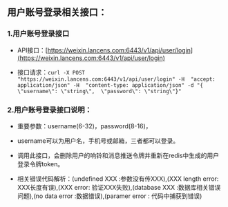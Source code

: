 ## 用户账号登录相关接口：

### 1.用户账号登录接口

* API接口：[https://weixin.lancens.com:6443/v1/api/user/login](https://weixin.lancens.com:6443/v1/api/user/login)

* 接口请求：`curl -X POST "https://weixin.lancens.com:6443/v1/api/user/login" -H  "accept: application/json" -H  "content-type: application/json" -d "{  \"username\": \"string\",  \"password\": \"string\"}"`

### 2.用户账号登录接口说明：

* 重要参数：username\(6-32\)，password\(8-16\)，

* username可以为用户名，手机号或邮箱，三者都可以登录。

* 调用此接口，会删除用户的响铃和消息推送令牌并重新在redis中生成的用户登录令牌token。

* 相关错误代码解析：\(undefined XXX :参数没有传XXX\),\(XXX length error: XXX长度有误\),\(XXX error: 验证XXX失败\),\(database XXX :数据库相关错误问题\),\(no data error :数据错误\),\(paramer error : 代码中捕获到错误\)




